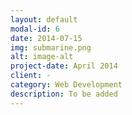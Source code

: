```yaml
---
layout: default
modal-id: 6
date: 2014-07-15
img: submarine.png
alt: image-alt
project-date: April 2014
client: -
category: Web Development
description: To be added
---
```

